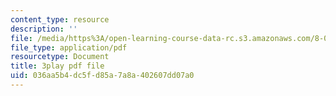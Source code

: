 ```yaml
---
content_type: resource
description: ''
file: /media/https%3A/open-learning-course-data-rc.s3.amazonaws.com/8-01sc-classical-mechanics-fall-2016/036aa5b4dc5fd85a7a8a402607dd07a0_DYi8KTt8688.pdf
file_type: application/pdf
resourcetype: Document
title: 3play pdf file
uid: 036aa5b4-dc5f-d85a-7a8a-402607dd07a0
---
```

